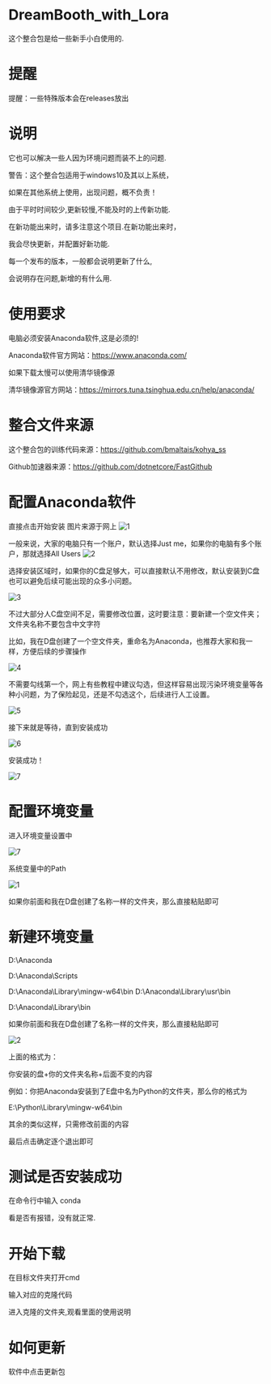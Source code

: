# DreamBooth_with_Lora

这个整合包是给一些新手小白使用的.

# 提醒
提醒：一些特殊版本会在releases放出

# 说明
它也可以解决一些人因为环境问题而装不上的问题.

警告：这个整合包适用于windows10及其以上系统，

如果在其他系统上使用，出现问题，概不负责！

由于平时时间较少,更新较慢,不能及时的上传新功能.

在新功能出来时，请多注意这个项目.在新功能出来时，

我会尽快更新，并配置好新功能.

每一个发布的版本，一般都会说明更新了什么,

会说明存在问题,新增的有什么用.

# 使用要求

电脑必须安装Anaconda软件,这是必须的!

Anaconda软件官方网站：https://www.anaconda.com/

如果下载太慢可以使用清华镜像源

清华镜像源官方网站：https://mirrors.tuna.tsinghua.edu.cn/help/anaconda/

# 整合文件来源
这个整合包的训练代码来源：https://github.com/bmaltais/kohya_ss

Github加速器来源：https://github.com/dotnetcore/FastGithub

# 配置Anaconda软件

直接点击开始安装
图片来源于网上
![1](https://user-images.githubusercontent.com/86793086/221332894-352ef507-1fa3-4504-8c21-8647dfa11271.png)

一般来说，大家的电脑只有一个账户，默认选择Just me，如果你的电脑有多个账户，那就选择All Users
![2](https://user-images.githubusercontent.com/86793086/221332917-60219916-4d15-4445-a161-be4ff1d957a5.png)

选择安装区域时，如果你的C盘足够大，可以直接默认不用修改，默认安装到C盘也可以避免后续可能出现的众多小问题。

![3](https://user-images.githubusercontent.com/86793086/221332935-a7c7effd-6599-4f75-9be9-3f0295a974f8.png)

不过大部分人C盘空间不足，需要修改位置，这时要注意：要新建一个空文件夹；文件夹名称不要包含中文字符

比如，我在D盘创建了一个空文件夹，重命名为Anaconda，也推荐大家和我一样，方便后续的步骤操作

![4](https://user-images.githubusercontent.com/86793086/221332955-b3fc06af-2f1f-425f-a269-5759bb9933da.png)

不需要勾线第一个，网上有些教程中建议勾选，但这样容易出现污染环境变量等各种小问题，为了保险起见，还是不勾选这个，后续进行人工设置。

![5](https://user-images.githubusercontent.com/86793086/221332980-e440a5ef-bf7e-43da-bbbb-08e3cf18e505.png)

接下来就是等待，直到安装成功

![6](https://user-images.githubusercontent.com/86793086/221332998-696b2085-7799-4502-93fc-7053ec952681.png)

安装成功！

![7](https://user-images.githubusercontent.com/86793086/221333005-4aaeb3ac-f9a1-4819-b010-d40c2599b34d.png)

# 配置环境变量

进入环境变量设置中

![7](https://user-images.githubusercontent.com/86793086/221333058-aa20c4c3-5cd7-4570-84c0-2865d0b423ab.png)

系统变量中的Path

![1](https://user-images.githubusercontent.com/86793086/221333081-a58a7edb-2230-464d-b99c-d5fb3496a1a7.png)

如果你前面和我在D盘创建了名称一样的文件夹，那么直接粘贴即可

# 新建环境变量

D:\Anaconda

D:\Anaconda\Scripts

D:\Anaconda\Library\mingw-w64\bin D:\Anaconda\Library\usr\bin

D:\Anaconda\Library\bin

如果你前面和我在D盘创建了名称一样的文件夹，那么直接粘贴即可

![2](https://user-images.githubusercontent.com/86793086/221333127-3e21d4aa-e798-4208-92d8-3457a43bafcd.png)

上面的格式为：

你安装的盘+你的文件夹名称+后面不变的内容

例如：你把Anaconda安装到了E盘中名为Python的文件夹，那么你的格式为

E:\Python\Library\mingw-w64\bin

其余的类似这样，只需修改前面的内容

最后点击确定逐个退出即可

# 测试是否安装成功

在命令行中输入 conda

看是否有报错，没有就正常.

# 开始下载

在目标文件夹打开cmd

输入对应的克隆代码

进入克隆的文件夹,观看里面的使用说明

# 如何更新

软件中点击更新包